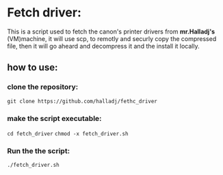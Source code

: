 # Fetch driver:

This is a script used to fetch the canon's printer drivers from **mr.Halladj's** (VM)machine, it will use scp, to remotly and securly copy the compressed file, then it will go aheard and decompress it and the install it locally.


## how to use:

### clone the repository:
`git clone https://github.com/halladj/fethc_driver`


### make the script executable:
`cd fetch_driver`
`chmod -x fetch_driver.sh`


### Run the the script:
`./fetch_driver.sh`

